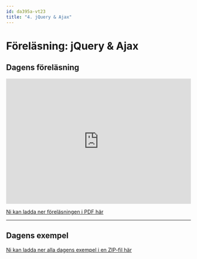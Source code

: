```yaml
---
id: da395a-vt23
title: "4. jQuery & Ajax"
---
```


# Föreläsning: jQuery & Ajax

## Dagens föreläsning

<div class="frame">
    <div style="left: 0; width: 100%; height: 0; position: relative; padding-bottom: 56.2696%; padding-top: 58px;"><iframe src="https://www.slideshare.net/slideshow/embed_code/key/Awux0LGX48whxL" style="top: 0; left: 0; width: 100%; height: 100%; position: absolute; border: 0;" allowfullscreen scrolling="no"></iframe></div>
</div>

[Ni kan ladda ner föreläsningen i PDF här](../../assets/pdf/jQueryAjax2023.pdf)

---

## Dagens exempel

[Ni kan ladda ner alla dagens exempel i en ZIP-fil här](../../assets/kod/jQueryAjax.zip)
